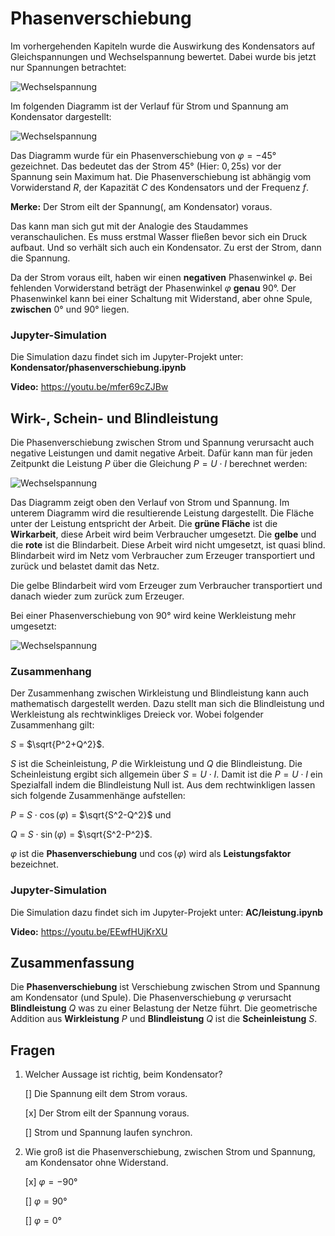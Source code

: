 # Phasenverschiebung

Im vorhergehenden Kapiteln wurde die Auswirkung des Kondensators auf Gleichspannungen und Wechselspannung bewertet. Dabei wurde bis jetzt nur Spannungen betrachtet:

![Wechselspannung](../Bilder/AC/Sinusspannung/sin_2.png)

Im folgenden Diagramm ist der Verlauf für Strom und Spannung am Kondensator dargestellt:

![Wechselspannung](../Bilder/AC/Sinusspannung/U_I.png)

Das Diagramm wurde für ein Phasenverschiebung von $\varphi = - 45°$ gezeichnet. Das bedeutet das der Strom $45°$ (Hier: $0,25 \text{s}$) vor der Spannung sein Maximum hat. Die Phasenverschiebung ist abhängig vom Vorwiderstand $R$, der Kapazität $C$ des Kondensators und der Frequenz $f$.

**Merke:** Der Strom eilt der Spannung(, am Kondensator) voraus. 

Das kann man sich gut mit der Analogie des Staudammes veranschaulichen. Es muss erstmal Wasser fließen bevor sich ein Druck aufbaut. Und so verhält sich auch ein Kondensator. Zu erst der Strom, dann die  Spannung. 

Da der Strom voraus eilt, haben wir einen **negativen** Phasenwinkel $\varphi$. Bei fehlenden Vorwiderstand beträgt der Phasenwinkel $\varphi$ **genau** $90°$. Der Phasenwinkel kann bei einer Schaltung mit Widerstand, aber ohne Spule, **zwischen** $0°$ und $90°$ liegen.

### Jupyter-Simulation

Die Simulation dazu findet sich im Jupyter-Projekt unter: **Kondensator/phasenverschiebung.ipynb**

**Video:** https://youtu.be/mfer69cZJBw

## Wirk-, Schein- und Blindleistung

Die Phasenverschiebung zwischen Strom und Spannung verursacht auch negative Leistungen und damit negative Arbeit. Dafür kann man für jeden Zeitpunkt die Leistung $P$ über die Gleichung $P=U\cdot I$ berechnet werden:

![Wechselspannung](../Bilder/AC/Sinusspannung/blindleistung_kondensator_45.png)

Das Diagramm zeigt oben den Verlauf von Strom und Spannung. Im unterem Diagramm wird die resultierende Leistung dargestellt. Die Fläche unter der Leistung entspricht der Arbeit. Die **grüne Fläche** ist die **Wirkarbeit**, diese Arbeit wird beim Verbraucher umgesetzt. Die **gelbe** und die **rote** ist die Blindarbeit. Diese Arbeit wird nicht umgesetzt, ist quasi blind. Blindarbeit wird im Netz vom Verbraucher zum Erzeuger transportiert und zurück und belastet damit das Netz. 

Die gelbe Blindarbeit wird vom Erzeuger zum Verbraucher transportiert und danach wieder zum zurück zum Erzeuger. 

Bei einer Phasenverschiebung von 90° wird keine Werkleistung mehr umgesetzt:

![Wechselspannung](../Bilder/AC/Sinusspannung/blindleistung_kondensator_90.png)

### Zusammenhang

Der Zusammenhang zwischen Wirkleistung und Blindleistung kann auch mathematisch dargestellt werden. Dazu stellt man sich die Blindleistung und Werkleistung als rechtwinkliges Dreieck vor. Wobei folgender Zusammenhang gilt:

$S$ = $\sqrt{P^2+Q^2}$.

$S$ ist die Scheinleistung, $P$ die Wirkleistung und $Q$ die Blindleistung. Die Scheinleistung ergibt sich allgemein über $S=U \cdot I$. Damit ist die $P=U \cdot I$ ein Spezialfall indem die Blindleistung Null ist. Aus dem rechtwinkligen lassen sich folgende Zusammenhänge aufstellen:

$P$ = $S \cdot \cos{(\varphi)}$ = $\sqrt{S^2-Q^2}$ und 

$Q$ = $S \cdot \sin{(\varphi)}$ = $\sqrt{S^2-P^2}$.

$\varphi$ ist die **Phasenverschiebung** und $\cos{(\varphi)}$ wird als **Leistungsfaktor** bezeichnet. 

### Jupyter-Simulation

Die Simulation dazu findet sich im Jupyter-Projekt unter: **AC/leistung.ipynb**

**Video:** https://youtu.be/EEwfHUjKrXU

## Zusammenfassung

Die **Phasenverschiebung** ist Verschiebung zwischen Strom und Spannung am Kondensator (und Spule). Die Phasenverschiebung $\varphi$ verursacht **Blindleistung** $Q$ was zu einer Belastung der Netze führt. Die geometrische Addition aus **Wirkleistung** $P$ und **Blindleistung** $Q$ ist die **Scheinleistung** $S$.

## Fragen

1. Welcher Aussage ist richtig, beim Kondensator?

   [] Die Spannung eilt dem Strom voraus.

   [x] Der Strom eilt der Spannung voraus.

   [] Strom und Spannung laufen synchron.

2. Wie groß ist die Phasenverschiebung, zwischen Strom und Spannung, am Kondensator ohne Widerstand.

   [x] $\varphi = -90°$

   [] $\varphi = 90°$

   [] $\varphi = 0°$